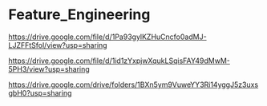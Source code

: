 # Feature_Engineering
 https://drive.google.com/file/d/1Pa93gylKZHuCncfo0adMJ-LJZFFtSfol/view?usp=sharing
 
 https://drive.google.com/file/d/1id1zYxpjwXqukLSqisFAY49dMwM-5PH3/view?usp=sharing
 
 https://drive.google.com/drive/folders/1BXn5ym9VuweYY3Ri14yggJ5z3uxsgbH0?usp=sharing
